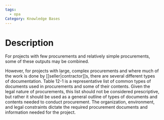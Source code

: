 ```yaml
---
tags:
  - opa
Category: Knowledge Bases
---
```

# Description
For projects with few procurements and relatively simple procurements, some of these outputs may be combined.

However, for projects with large, complex procurements and where much of the work is done by [[seller|contractor]]s, there are several different types of documentation. Table 12-1 is a representative list of common types of documents used in procurements and some of their contents. Given the legal nature of procurements, this list should not be considered prescriptive, but rather it should be used as a general outline of types of documents and contents needed to conduct procurement. The organization, environment, and legal constraints dictate the required procurement documents and information needed for the project.